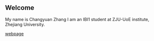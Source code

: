 ## Welcome 

My name is Changyuan Zhang 
I am an IBI1 student at ZJU-UoE institute, Zhejiang University.

[webpage](https://c.zju.edu.cn/) 
